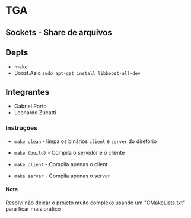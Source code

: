 # TGA

## Sockets - Share de arquivos

## Depts
* make
* Boost.Asio 
```sudo apt-get install libboost-all-dev```

## Integrantes

* Gabriel Porto
* Leonardo Zucatti

### Instruções

* ```make clean``` - limpa os binários ```client``` e ```server``` do diretório

* ```make (build)``` - Compila o servidor e o cliente

* ```make client``` - Compila apenas o client

* ```make server``` - Compila apenas o server

#### Nota

Resolvi não deixar o projeto muito complexo usando um "CMakeLists.txt" para ficar mais prático
